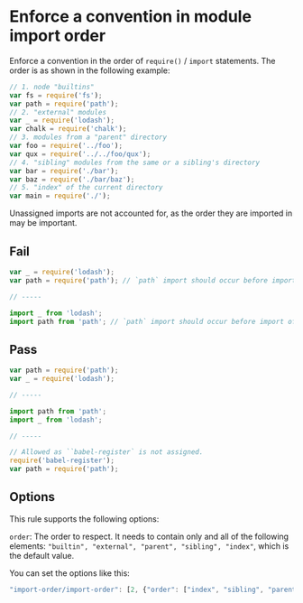 # Enforce a convention in module import order

Enforce a convention in the order of `require()` / `import` statements. The order is as shown in the following example:

```js
// 1. node "builtins"
var fs = require('fs');
var path = require('path');
// 2. "external" modules
var _ = require('lodash');
var chalk = require('chalk');
// 3. modules from a "parent" directory
var foo = require('../foo');
var qux = require('../../foo/qux');
// 4. "sibling" modules from the same or a sibling's directory
var bar = require('./bar');
var baz = require('./bar/baz');
// 5. "index" of the current directory
var main = require('./');
```

Unassigned imports are not accounted for, as the order they are imported in may be important.


## Fail

```js
var _ = require('lodash');
var path = require('path'); // `path` import should occur before import of `lodash`

// -----

import _ from 'lodash';
import path from 'path'; // `path` import should occur before import of `lodash`
```


## Pass

```js
var path = require('path');
var _ = require('lodash');

// -----

import path from 'path';
import _ from 'lodash';

// -----

// Allowed as ̀`babel-register` is not assigned.
require('babel-register');
var path = require('path');
```

## Options

This rule supports the following options:

`order`: The order to respect. It needs to contain only and all of the following elements: `"builtin", "external", "parent", "sibling", "index"`, which is the default value.

You can set the options like this:

```js
"import-order/import-order": [2, {"order": ["index", "sibling", "parent", "external", "builtin"]}]
```
